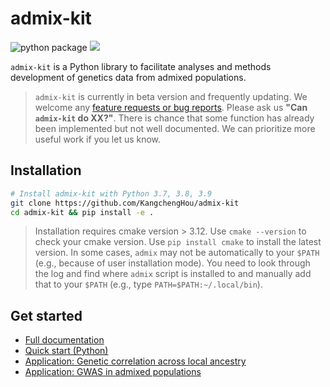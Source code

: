 # admix-kit
![python package](https://github.com/KangchengHou/admix-tools/actions/workflows/workflow.yml/badge.svg)
[![](https://img.shields.io/badge/docs-latest-blue.svg)](https://kangchenghou.github.io/admix-kit)

`admix-kit` is a Python library to facilitate analyses and methods development of genetics data from admixed populations.

> `admix-kit` is currently in beta version and frequently updating. We welcome any [feature requests or bug reports](https://github.com/KangchengHou/admix-kit/issues). Please ask us **"Can `admix-kit` do XX?"**. There is chance that some function has already been implemented but not well documented. We can prioritize more useful work if you let us know.


## Installation
```bash
# Install admix-kit with Python 3.7, 3.8, 3.9
git clone https://github.com/KangchengHou/admix-kit
cd admix-kit && pip install -e .
```
> Installation requires cmake version > 3.12. Use `cmake --version` to check your cmake version. Use `pip install cmake` to install the latest version.
> In some cases, `admix` may not be automatically to your `$PATH` (e.g., because of user installation mode). You need to look through the log and find where `admix` script is installed to and manually add that to your `$PATH` (e.g., type `PATH=$PATH:~/.local/bin`). 

## Get started
- [Full documentation](https://kangchenghou.github.io/admix-kit/index.html)
- [Quick start (Python)](https://kangchenghou.github.io/admix-kit/notebooks/quickstart.html)
- [Application: Genetic correlation across local ancestry](https://kangchenghou.github.io/admix-kit/cli/genet-cor.html)
- [Application: GWAS in admixed populations](https://kangchenghou.github.io/admix-kit/cli/assoc-test.html)